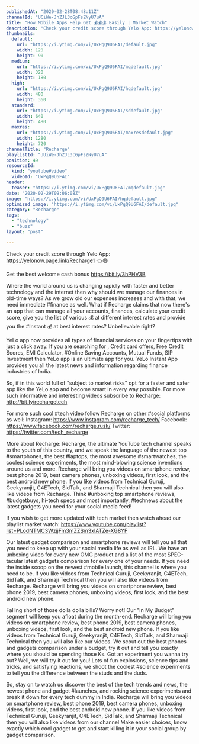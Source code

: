 ```yaml
---
publishedAt: "2020-02-28T08:48:11Z"
channelId: "UCiWe-JhZJL3cGpFsZNyU7uA"
title: "How Mobile Apps Help Get 💰💰💰 Easily | Market Watch"
description: "Check your credit score through Yelo App: https://yelonow.page.link/Recharge1 👈😄\n\nGet the best welcome cash bonus https://bit.ly/3hPHV3B\n\nWhere the world around us is changing rapidly with faster and better technology and the internet then why should we manage our finances in old-time ways? As we grow old our expenses increases and with that, we need immediate #finance as well.  What if Recharge claims that now there's an app that can manage all your accounts, finances, calculate your credit score, give you the list of various 💰 at different interest rates and provide you the #Instant 💰 at best interest rates? Unbelievable right?\n\nYeLo app now provides all types of financial services on your fingertips with just a click away. If you are searching for , Credit card offers, Free Credit Scores, EMI Calculator, #Online Saving Accounts, Mutual Funds, SIP Investment then YeLo app is an ultimate app for you. YeLo Instant App provides you all the latest news and information regarding finance industries of India.\n\nSo, if in this world full of \"subject to market risks\" opt for a faster and safer app like the YeLo app and become smart in every way possible. For more such informative and interesting videos subscribe to Recharge: http://bit.ly/rechargetech\n\nFor more such cool #tech video follow Recharge on other #social platforms as well: Instagram: https://www.instagram.com/recharge_tech/ Facebook: https://www.facebook.com/recharge.rusk/ Twitter: https://twitter.com/tech_recharge\n\nMore about Recharge: Recharge, the ultimate YouTube tech channel speaks to the youth of this country, and we speak the language of the newest top #smartphones, the best #laptops, the most awesome #smartwatches, the coolest science experiments, the most mind-blowing science inventions around us and more. Recharge will bring you videos on smartphone review, best phone 2019, best camera phones, unboxing videos, first look, and the best android new phone. If you like videos from Technical Guruji, Geekyranjit, C4ETech, SidTalk, and Sharmaji Technical then you will also like videos from Recharge. Think #unboxing top smartphone reviews, #budgetbuys, hi-tech specs and most importantly, #technews about the latest gadgets you need for your social media feed!\n\nIf you wish to get more updated with tech market then watch ahead our playlist market watch: https://www.youtube.com/playlist?list=PLodNTMC3WzjjFm3mZZSm3xIATZe-XG8YF\n\nOur latest gadget comparison and smartphone reviews will tell you all that you need to keep up with your social media life as well as IRL. We have an unboxing video for every new OMG product and a list of the most SPEC-tacular latest gadgets comparison for every one of your needs. If you need the inside scoop on the newest #mobile launch, this channel is where you need to be. If you like videos from Technical Guruji, Geekyranjit, C4ETech, SidTalk, and Sharmaji Technical then you will also like videos from Recharge. Recharge will bring you videos on smartphone review, best phone 2019, best camera phones, unboxing videos, first look, and the best android new phone.\n\nFalling short of those dolla dolla bills? Worry not! Our \"In My Budget\" segment will keep you afloat during the month-end. Recharge will bring you videos on smartphone review, best phone 2019, best camera phones, unboxing videos, first look, and the best android new phone. If you like videos from Technical Guruji, Geekyranjit, C4ETech, SidTalk, and Sharmaji Technical then you will also like our videos. We scout out the best phones and gadgets comparison under a budget, try it out and tell you exactly where you should be spending those Ks. Got an experiment you wanna try out? Well, we will try it out for you! Lots of fun explosions, science tips and tricks, and satisfying reactions, we shoot the coolest #science experiments to tell you the difference between the studs and the duds.\n\nSo, stay on to watch us discover the best of the tech trends and news, the newest phone and gadget #launches, and rocking science experiments and break it down for every tech dummy in India. Recharge will bring you videos on smartphone review, best phone 2019, best camera phones, unboxing videos, first look, and the best android new phone. If you like videos from Technical Guruji, Geekyranjit, C4ETech, SidTalk, and Sharmaji Technical then you will also like videos from our channel Make easier choices, know exactly which cool gadget to get and start killing it in your social group by gadget comparison."
thumbnails:
  default:
    url: "https://i.ytimg.com/vi/UxPgQ9U6FAI/default.jpg"
    width: 120
    height: 90
  medium:
    url: "https://i.ytimg.com/vi/UxPgQ9U6FAI/mqdefault.jpg"
    width: 320
    height: 180
  high:
    url: "https://i.ytimg.com/vi/UxPgQ9U6FAI/hqdefault.jpg"
    width: 480
    height: 360
  standard:
    url: "https://i.ytimg.com/vi/UxPgQ9U6FAI/sddefault.jpg"
    width: 640
    height: 480
  maxres:
    url: "https://i.ytimg.com/vi/UxPgQ9U6FAI/maxresdefault.jpg"
    width: 1280
    height: 720
channelTitle: "Recharge"
playlistId: "UUiWe-JhZJL3cGpFsZNyU7uA"
position: 49
resourceId:
  kind: "youtube#video"
  videoId: "UxPgQ9U6FAI"
header:
  teaser: "https://i.ytimg.com/vi/UxPgQ9U6FAI/mqdefault.jpg"
date: "2020-02-29T09:06:08Z"
image: "https://i.ytimg.com/vi/UxPgQ9U6FAI/hqdefault.jpg"
optimized_image: "https://i.ytimg.com/vi/UxPgQ9U6FAI/default.jpg"
category: "Recharge"
tags:
  - "technology"
  - "buzz"
layout: "post"

---
```

Check your credit score through Yelo App: https://yelonow.page.link/Recharge1 👈😄

Get the best welcome cash bonus https://bit.ly/3hPHV3B

Where the world around us is changing rapidly with faster and better technology and the internet then why should we manage our finances in old-time ways? As we grow old our expenses increases and with that, we need immediate #finance as well.  What if Recharge claims that now there's an app that can manage all your accounts, finances, calculate your credit score, give you the list of various 💰 at different interest rates and provide you the #Instant 💰 at best interest rates? Unbelievable right?

YeLo app now provides all types of financial services on your fingertips with just a click away. If you are searching for , Credit card offers, Free Credit Scores, EMI Calculator, #Online Saving Accounts, Mutual Funds, SIP Investment then YeLo app is an ultimate app for you. YeLo Instant App provides you all the latest news and information regarding finance industries of India.

So, if in this world full of "subject to market risks" opt for a faster and safer app like the YeLo app and become smart in every way possible. For more such informative and interesting videos subscribe to Recharge: http://bit.ly/rechargetech

For more such cool #tech video follow Recharge on other #social platforms as well: Instagram: https://www.instagram.com/recharge_tech/ Facebook: https://www.facebook.com/recharge.rusk/ Twitter: https://twitter.com/tech_recharge

More about Recharge: Recharge, the ultimate YouTube tech channel speaks to the youth of this country, and we speak the language of the newest top #smartphones, the best #laptops, the most awesome #smartwatches, the coolest science experiments, the most mind-blowing science inventions around us and more. Recharge will bring you videos on smartphone review, best phone 2019, best camera phones, unboxing videos, first look, and the best android new phone. If you like videos from Technical Guruji, Geekyranjit, C4ETech, SidTalk, and Sharmaji Technical then you will also like videos from Recharge. Think #unboxing top smartphone reviews, #budgetbuys, hi-tech specs and most importantly, #technews about the latest gadgets you need for your social media feed!

If you wish to get more updated with tech market then watch ahead our playlist market watch: https://www.youtube.com/playlist?list=PLodNTMC3WzjjFm3mZZSm3xIATZe-XG8YF

Our latest gadget comparison and smartphone reviews will tell you all that you need to keep up with your social media life as well as IRL. We have an unboxing video for every new OMG product and a list of the most SPEC-tacular latest gadgets comparison for every one of your needs. If you need the inside scoop on the newest #mobile launch, this channel is where you need to be. If you like videos from Technical Guruji, Geekyranjit, C4ETech, SidTalk, and Sharmaji Technical then you will also like videos from Recharge. Recharge will bring you videos on smartphone review, best phone 2019, best camera phones, unboxing videos, first look, and the best android new phone.

Falling short of those dolla dolla bills? Worry not! Our "In My Budget" segment will keep you afloat during the month-end. Recharge will bring you videos on smartphone review, best phone 2019, best camera phones, unboxing videos, first look, and the best android new phone. If you like videos from Technical Guruji, Geekyranjit, C4ETech, SidTalk, and Sharmaji Technical then you will also like our videos. We scout out the best phones and gadgets comparison under a budget, try it out and tell you exactly where you should be spending those Ks. Got an experiment you wanna try out? Well, we will try it out for you! Lots of fun explosions, science tips and tricks, and satisfying reactions, we shoot the coolest #science experiments to tell you the difference between the studs and the duds.

So, stay on to watch us discover the best of the tech trends and news, the newest phone and gadget #launches, and rocking science experiments and break it down for every tech dummy in India. Recharge will bring you videos on smartphone review, best phone 2019, best camera phones, unboxing videos, first look, and the best android new phone. If you like videos from Technical Guruji, Geekyranjit, C4ETech, SidTalk, and Sharmaji Technical then you will also like videos from our channel Make easier choices, know exactly which cool gadget to get and start killing it in your social group by gadget comparison.